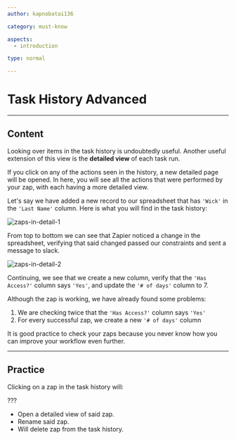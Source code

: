 ```yaml
---
author: kapnobatai136

category: must-know

aspects:
  - introduction

type: normal

---
```


# Task History Advanced

---
## Content

Looking over items in the task history is undoubtedly useful. Another useful extension of this view is the **detailed view** of each task run.

If you click on any of the actions seen in the history, a new detailed page will be opened. In here, you will see all the actions that were performed by your zap, with each having a more detailed view. 

Let's say we have added a new record to our spreadsheet that has `'Wick'` in the `'Last Name'` column. Here is what you will find in the task history:

![zaps-in-detail-1](https://img.enkipro.com/2175178a26b04235bd28151a49ee7ac5.png)

From top to bottom we can see that Zapier noticed a change in the spreadsheet, verifying that said changed passed our constraints and sent a message to slack.

![zaps-in-detail-2](https://img.enkipro.com/66da753eb36e07f4a3fb66c414dc5d97.png)

Continuing, we see that we create a new column, verify that the `'Has Access?'` column says `'Yes'`, and update the `'# of days'` column to 7.

Although the zap is working, we have already found some problems:
1. We are checking twice that the `'Has Access?'` column says `'Yes'`
2. For every successful zap, we create a new `'# of days'` column

It is good practice to check your zaps because you never know how you can improve your workflow even further.

---
## Practice

Clicking on a zap in the task history will:

???

* Open a detailed view of said zap.
* Rename said zap.
* Will delete zap from the task history.
